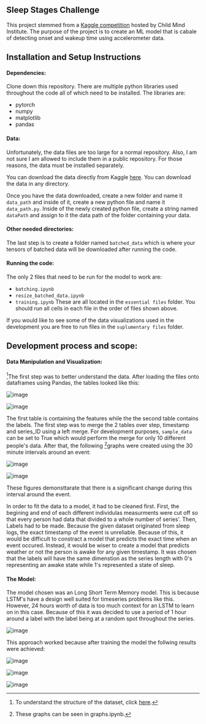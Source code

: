 ## Sleep Stages Challenge

This project stemmed from a [Kaggle competition](https://www.kaggle.com/competitions/child-mind-institute-detect-sleep-states/) hosted by Child Mind Institute.
The purpose of the project is to create an ML model that is cabale of detecting onset and wakeup time using accelerometer data.

## Installation and Setup Instructions

#### Dependencies:  

Clone down this repository. There are multiple python libraries used throughout the code all of which need to be installed.
The libraries are:
- pytorch
- numpy
- matplotlib
- pandas

#### Data: 
Unfortunately, the data files are too large for a normal repository. Also, I am not sure I am allowed to include them in a public repository. For those reasons, the data must be installed separately. 

You can download the data directly from Kaggle [here](https://www.kaggle.com/competitions/child-mind-institute-detect-sleep-states/data/). You can download the data in any directory.

Once you have the data downloaded, create a new folder and name it `data_path` and inside of it, create a new python file and name it `data_path.py`. Inside of the newly created python file, create a string named `dataPath` and assign to it the data path of the folder containing your data.

#### Other needed directories:
The last step is to create a folder named `batched_data` which is where your tensors of batched data will be downloaded after running the code.

#### Running the code:
The only 2 files that need to be run for the model to work are:
- `batching.ipynb`
- `resize_batched_data.ipynb`
- `training.ipynb`
These are all located in the `essential files` folder. You should run all cells in each file in the order of files shown above.

If you would like to see some of the data visualizations used in the development you are free to run files in the `suplumentary files` folder.

## Development process and scope:

#### Data Manipulation and Visualization:
[^1]The first step was to better understand the data. After loading the files onto dataframes using Pandas, the tables looked like this:

![image](https://github.com/yotamfre/Sleep-Stage-Challenge/assets/66326758/d4569511-239e-48d8-8972-7a51d022a101)

![image](https://github.com/yotamfre/Sleep-Stage-Challenge/assets/66326758/97b9b2d6-98b4-436d-8d2a-f17eec4e7278)

The first table is containing the features while the the second table contains the labels. The first step was to merge the 2 tables over step, timestamp and series_ID using a left merge. For development purposes, `sample_data` can be set to True which would perform the merge for only 10 different people's data.
After that, the following [^2]graphs were created using the 30 minute intervals around an event:

![image](https://github.com/yotamfre/Sleep-Stage-Challenge/assets/66326758/6b13e515-1a1b-41ef-8245-da7060bcd6e2)

![image](https://github.com/yotamfre/Sleep-Stage-Challenge/assets/66326758/171a5628-91dd-4d15-9048-d6c23fdb7e7d)

These figures demonsttarate that there is a significant change during this interval around the event.

In order to fit the data to a model, it had to be cleaned first. First, the begining and end of each different individulas measurments were cut off so that every person had data that divided to a whole number of series'. Then, Labels had to be made. Because the given dataset originated from sleep logs, the exact timestamp of the event is unreliable. Because of this, it would be difficult to constract a model that predicts the exact time when an event occured. Instead, it would be wiser to create a model that predicts weather or not the person is awake for any given timestamp. It was chosen that the labels will have the same dimenstion as the series length with 0's representing an awake state while 1's represented a state of sleep.

#### The Model:
The model chosen was an Long Short Term Memory model. This is because LSTM's have a design well suited for timeseries problems like this. However, 24 hours worth of data is too much context for an LSTM to learn on in this case. Because of this it was decided to use a period of 1 hour around a label with the label being at a random spot throughout the series.

![image](https://github.com/yotamfre/Sleep-Stage-Challenge/assets/66326758/daad0cde-deda-43a5-88ca-80454f47e84b)

This approach worked because after training the model the follwing results were achieved:

![image](https://github.com/yotamfre/Sleep-Stage-Challenge/assets/66326758/01531a66-ebe0-4741-ac30-bab7fdd81d41)

![image](https://github.com/yotamfre/Sleep-Stage-Challenge/assets/66326758/cccbf7ec-3a45-4166-83f8-d6f73417bfe7)

![image](https://github.com/yotamfre/Sleep-Stage-Challenge/assets/66326758/8453be11-6b06-4250-b5dc-db19f708927c)

[^1]: To understand the structure of the dataset, click [here](https://www.kaggle.com/competitions/child-mind-institute-detect-sleep-states/data/).
[^2]: These graphs can be seen in graphs.ipynb. 
